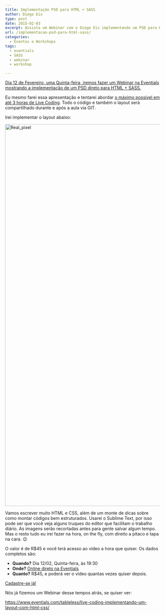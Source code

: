 ```yaml
---
title: Implementação PSD para HTML + SASS
author: Diego Eis
type: post
date: 2015-02-03
excerpt: Assista um Webinar com o Diego Eis implementando um PSD para HTML + SASS online.
url: /implementacao-psd-para-html-sass/
categories:
  - Eventos e Workshops
tags:
  - eventials
  - SASS
  - webinar
  - workshop

---
```

[Dia 12 de Fevereiro, uma Quinta-feira, iremos fazer um Webinar na Eventials mostrando a implementação de um PSD direto para HTML + SASS.][1]

Eu mesmo farei essa apresentação e tentarei abordar [o máximo possível em até 3 horas de Live Coding][1]. Todo o código e também o layout será compartilhado durante e após a aula via GIT.

Irei implementar o layout abaixo:
  
<img src="http://tableless.com.br/uploads/2015/02/Real_pixel.jpg" alt="Real_pixel" width="1763" height="1245" class="alignnone size-full wp-image-46800" srcset="uploads/2015/02/Real_pixel.jpg 1763w, uploads/2015/02/Real_pixel-197x139.jpg 197w, uploads/2015/02/Real_pixel-400x282.jpg 400w" sizes="(max-width: 1763px) 100vw, 1763px" />

Vamos escrever muito HTML e CSS, além de um monte de dicas sobre como montar códigos bem estruturados. Usarei o Sublime Text, por isso pode ser que você veja alguns truques do editor que facilitam o trabalho diário. As imagens serão recortadas antes para gente salvar algum tempo. Mas o resto tudo eu irei fazer na hora, on the fly, com direito a pitaco e tapa na cara. 😉 

O valor é de R$45 e você terá acesso ao vídeo a hora que quiser. Os dados completos são:

  * **Quando?** Dia 12/02, Quinta-feira, às 19:30
  * **Onde?** [Online direto na Eventials][1]
  * **Quanto?** R$45, e poderá ver o vídeo quantas vezes quiser depois.

[Cadastre-se já!][1]

Nós já fizemos um Webinar desse tempos atrás, se quiser ver:
  
https://www.eventials.com/tableless/live-coding-implementando-um-layout-com-html-css/

 [1]: https://www.eventials.com/tableless/live-coding-implementando-psd-para-html-css/
